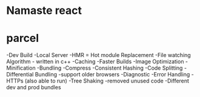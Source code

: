 # Namaste react
# parcel
-Dev Build
-Local Server
-HMR = Hot module Replacement
-File watching Algorithm - written in c++
-Caching -Faster Builds
-Image Optimization
-Minification
-Bundling
-Compress
-Consistent Hashing
-Code Splitting
-Differential Bundling -support older browsers
-Diagnostic
-Error Handling
-HTTPs (also able to run)
-Tree Shaking -removed unused code
-Different dev and prod bundles